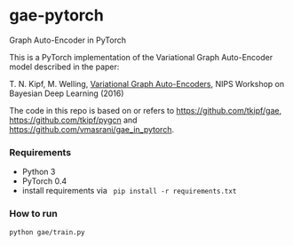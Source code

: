 # gae-pytorch

Graph Auto-Encoder in PyTorch

This is a PyTorch implementation of the Variational Graph Auto-Encoder model described in the paper:

T. N. Kipf, M. Welling, [Variational Graph Auto-Encoders](https://arxiv.org/abs/1611.07308), NIPS Workshop on Bayesian
Deep Learning (2016)

The code in this repo is based on or refers to https://github.com/tkipf/gae, https://github.com/tkipf/pygcn
and https://github.com/vmasrani/gae_in_pytorch.

### Requirements

- Python 3
- PyTorch 0.4
- install requirements via ```
  pip install -r requirements.txt```

### How to run

```bash
python gae/train.py
```
